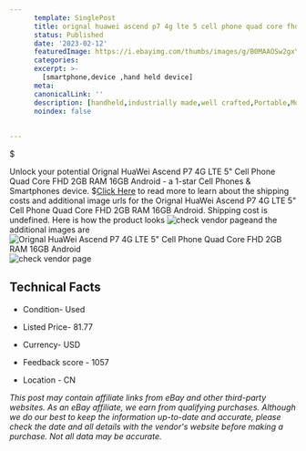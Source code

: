 ```yaml
---
      template: SinglePost
      title: orignal huawei ascend p7 4g lte 5 cell phone quad core fhd 2gb ram 16gb android
      status: Published
      date: '2023-02-12'
      featuredImage: https://i.ebayimg.com/thumbs/images/g/B0MAAOSw2gxY0om3/s-l225.jpg
      categories: 
      excerpt: >-
        [smartphone,device ,hand held device]
      meta:
      canonicalLink: ''
      description: [handheld,industrially made,well crafted,Portable,Mobile,Compact,Convenient,Lightweight,Maneuverable,Man-portable,Miniature,Carriable,Hand-held,Light,Holdable,Transportable,Mobile device,Pocket-sized,On-the-go,Wireless,Cordless,Compact size,Convenient size, smartphone,device ,hand held device]
      noindex: false
      
        
---
```

$

Unlock your potential Orignal HuaWei Ascend P7 4G LTE 5" Cell Phone Quad Core FHD 2GB RAM 16GB Android - a 1-star Cell Phones & Smartphones device.
$[Click Here](https://www.ebay.com/itm/143875438912?hash=item217fa4f940%3Ag%3AB0MAAOSw2gxY0om3&mkevt=1&mkcid=1&mkrid=711-53200-19255-0&campid=%253CePNCampaignId%253E&customid=%253CreferenceId%253E&toolid=10049) to read more to learn about the shipping costs and additional image urls for the Orignal HuaWei Ascend P7 4G LTE 5" Cell Phone Quad Core FHD 2GB RAM 16GB Android. Shipping cost is undefined. Here is how the product looks ![check vendor page](https://i.ebayimg.com/thumbs/images/g/B0MAAOSw2gxY0om3/s-l225.jpg)and the additional images are![Orignal HuaWei Ascend P7 4G LTE 5" Cell Phone Quad Core FHD 2GB RAM 16GB Android](https://i.ebayimg.com/images/g/B0MAAOSw2gxY0om3/s-l960.jpg)![check vendor page](https://origin-galleryplus.ebayimg.com/ws/web/143875438912_2_0_1/225x225.jpg,https://origin-galleryplus.ebayimg.com/ws/web/143875438912_3_0_1/225x225.jpg,https://origin-galleryplus.ebayimg.com/ws/web/143875438912_4_0_1/225x225.jpg,https://origin-galleryplus.ebayimg.com/ws/web/143875438912_5_0_1/225x225.jpg,https://origin-galleryplus.ebayimg.com/ws/web/143875438912_6_0_1/225x225.jpg,https://origin-galleryplus.ebayimg.com/ws/web/143875438912_7_0_1/225x225.jpg,https://origin-galleryplus.ebayimg.com/ws/web/143875438912_8_0_1/225x225.jpg)



 ## Technical Facts 



     
      

 - Condition- Used 


      

 - Listed Price- 81.77 


      

 - Currency- USD 


      

 - Feedback score - 1057 


      

 - Location - CN 


      
      

 *_This post may contain affiliate links from eBay and other third-party websites. As an eBay affiliate, we earn from qualifying purchases. Although we do our best to keep the information up-to-date and accurate, please check the date and all details with the vendor's website before making a purchase. Not all data may be accurate._*






